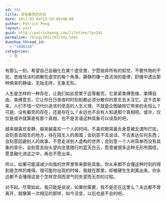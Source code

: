 ```yaml
---
id: 241
title: 没有躯壳的存在
date: 2011-03-04T15:59:09+00:00
author: Patrick Peng
layout: post
guid: http://patrickpeng.com/lifetime/?p=241
permalink: /blog/2011/03/241.html
duoshuo_thread_id:
  - "1940228"
categories:
  - 思
---
```

有那么一刻，希望自己会融化在某个虚空里，宁愿抛弃所有的知觉，不要外物的干扰，思维恬淡的疏散在虚空的每个角落，静静的像一首流淌的旋律，舒缓中透出那种俱来的静谧，无始无终，无象无形。

人生是怎样的一种存在，让我们如此受累于这尊躯壳。它紧紧束缚思维、束缚自由、束缚意志，它让你日日夜夜时时刻刻都必须分散你的意志去关注它。这千百年来，人们不惜一切代价追求的至高的人生义理，不就是企图破除它带来的永恒么？可是，没有躯壳的存在，还是存在么？永远也不会有人知道那个真相吧。或许，仅仅是或许就算是有那个真相，也不是言语这种具象可以谈及的吧。

越来越喜欢安静，越来越喜欢一个人的时间。不喜欢眼耳鼻舌身意被无谓所打扰，会刻意去陌生的地方，待在陌生人的周围；会刻意不去说话，不去表达任何东西；会刻意回避别人的故事，不愿走进别人虚构的世界；会刻意一个人听简单而没有具象的音乐，会刻意去抬头望向恣意随行的蓝天白云，愿意被很多这种无形所围绕，愿意融化进这之中，再也不愿出来。

所以，如果可能请减少向我的世界里带来那些具象。你从来都不会懂这种时刻的得到是怎样的难得。很可能你出现的时候，我就在那里，却被硬生生剥离出来。你永远都不会懂得这是个怎样空洞而泄气的失望而无奈的过程。

对不起。尽管如此，我只能是说说，如果你需要，我不是还在这里么？永远都不曾离开，就像第一次相见的那样，如今没变，以后也是不会的吧。
